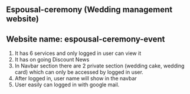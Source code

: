 ## Espousal-ceremony (Wedding management website)
## Website name: espousal-ceremony-event

1. It has 6 services and only logged in user can view it
2. It has on going Discount News
3. In Navbar section there are 2 private section (wedding cake, wedding card) which can only be accessed by logged in user.
4. After logged in, user name will show in the navbar
5. User easily can logged in with google mail.
